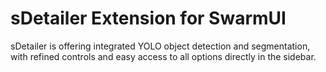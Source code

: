 # sDetailer Extension for SwarmUI

sDetailer is offering integrated YOLO object detection and segmentation, with refined controls and easy access to all options directly in the sidebar.
